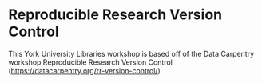 # Reproducible Research Version Control

This York University Libraries workshop is based off of the Data Carpentry workshop Reproducible Research Version Control (https://datacarpentry.org/rr-version-control/)
